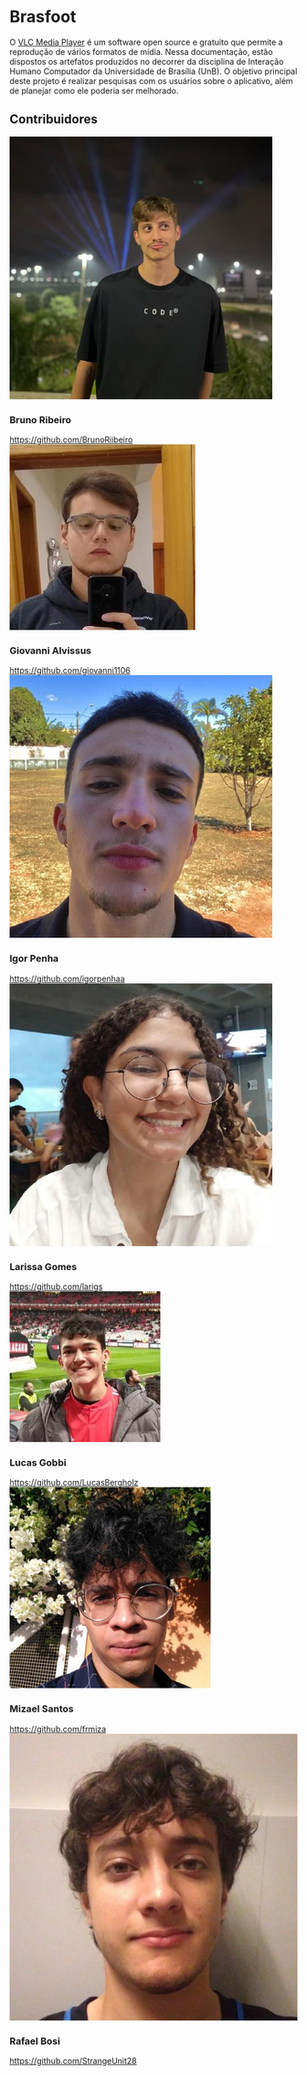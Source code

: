 <div class="body">
    <h1 class="title">Brasfoot</h1>
    <p>O <a href="https://www.videolan.org/">VLC Media Player</a> é um software open source e gratuito que permite a reprodução de vários formatos de mídia. Nessa documentação, estão dispostos os artefatos produzidos no decorrer da disciplina de Interação Humano Computador da Universidade de Brasília (UnB). O objetivo principal deste projeto é realizar pesquisas com os usuários sobre o aplicativo, além de planejar como ele poderia ser melhorado.</p>

<h2 class="title">Contribuidores</h1>

<div class="wrapper">
    <div class="image1">
        <img src="img/equipe/foto_Bruno.jfif" alt="..." class="img-time">
    </div>
    <div class="text1">
        <h3 class="title1">Bruno Ribeiro</h1>
        <a class="hyperlink" href="https://github.com/BrunoRiibeiro">https://github.com/BrunoRiibeiro</a>
    </div>
    <div class="image2">
        <img src="img/equipe/foto_giovanni.jfif" alt="..." class="img-time">
    </div>
    <div class="text2">
        <h3 class="title1">Giovanni Alvissus</h1>
        <a class="hyperlink" href="https://github.com/giovanni1106">https://github.com/giovanni1106</a>
    </div>
    <div class="image1">
        <img src="img/equipe/foto_Igor.jfif" alt="..." class="img-time">
    </div>
    <div class="text1">
        <h3 class="title1">Igor Penha</h1>
        <a class="hyperlink" href="https://github.com/igorpenhaa">https://github.com/igorpenhaa</a>
    </div>
    <div class="image2">
        <img src="img/equipe/foto_Larissa.jfif" alt="..." class="img-time">
    </div>
    <div class="text2">
        <h3 class="title1">Larissa Gomes</h1>
        <a class="hyperlink" href="https://github.com/larigs">https://github.com/larigs</a>
    </div>
    <div class="image1">
        <img src="img/equipe/foto_LucasGobbi.jfif" alt="..." class="img-time">
    </div>
    <div class="text1">
        <h3 class="title1">Lucas Gobbi</h1>
        <a class="hyperlink" href="https://github.com/LucasBergholz">https://github.com/LucasBergholz</a>
    </div>
    <div class="image2">
        <img src="img/equipe/foto_mizael.jpg" alt="..." class="img-time">
    </div>
    <div class="text2">
        <h3 class="title1">Mizael Santos</h1>
        <a class="hyperlink" href="https://github.com/frmiza">https://github.com/frmiza</a>
    </div>
    <div class="image1">
        <img src="img/equipe/foto_RafaelBosi.jpg" alt="..." class="img-time">
    </div>
    <div class="text1">
        <h3 class="title1">Rafael Bosi</h1>
        <a class="hyperlink" href="https://github.com/StrangeUnit28">https://github.com/StrangeUnit28</a>
    </div>
</div>
</div>